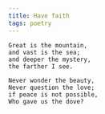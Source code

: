 ```yaml
---
title: Have faith
tags: poetry
---
```


    Great is the mountain,
    and vast is the sea;
    and deeper the mystery,
    the farther I see.

    Never wonder the beauty,
    Never question the love;
    if peace is not possible,
    Who gave us the dove?


